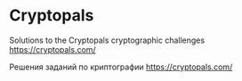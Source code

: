 # Cryptopals
Solutions to the Cryptopals cryptographic challenges https://cryptopals.com/   
  
Решения заданий по криптографии https://cryptopals.com/
